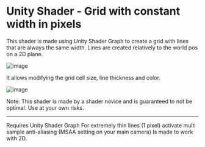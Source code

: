 # Unity Shader - Grid with constant width in pixels

This shader is made using Unity Shader Graph to create a grid with lines that are always the same width. Lines are created relatively to the world pos on a 2D plane.

![image](https://github.com/Thuranel/GridThinLines/assets/15386543/67ad7e24-66d6-4de0-a859-49fedb5d246b)

It allows modifying the grid cell size, line thickness and color.

![image](https://github.com/Thuranel/GridThinLines/assets/15386543/7b09e035-92ca-42e7-9e0b-09f104191ca6)

Note: This shader is made by a shader novice and is guaranteed to not be optimal. Use at your own risks.

---
Requires Unity Shader Graph
For extremely thin lines (1 pixel) activate multi sample anti-aliasing (MSAA setting on your main camera)
Is made to work with 2D.

